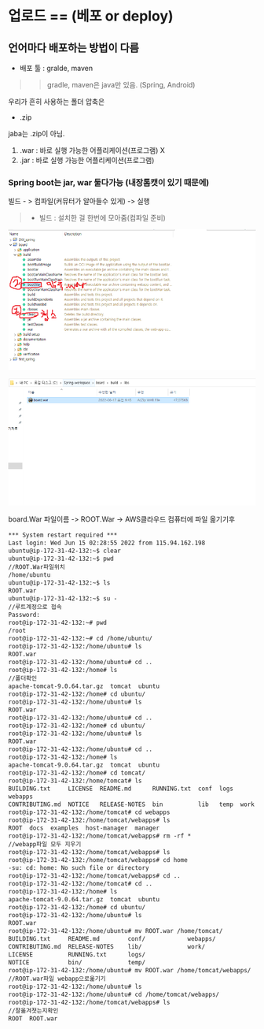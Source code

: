 # 업로드 == (베포 or deploy)

## 언어마다 배포하는 방법이 다름
+ 배포 툴 : gralde, maven
>>gradle, maven은 java만 있음. (Spring, Android)

우리가 흔히 사용하는 폴더 압축은
+ .zip

jaba는 .zip이 아님.
1. .war : 바로 실행 가능한 어플리케이션(프로그램) X
2. .jar : 바로 실행 가능한 어플리케이션(프로그램)

### Spring boot는 jar, war 둘다가능 (내장톰캣이 있기 때문에)

빌드 - > 컴파일(커뮤터가 알아들수 있게) -> 실행
>+ 빌드 : 설치한 걸 한번에 모아줌(컴파일 준비)

![war만들기.PNG](war%EB%A7%8C%EB%93%A4%EA%B8%B0.PNG)

![war파일위치.PNG](war%ED%8C%8C%EC%9D%BC%EC%9C%84%EC%B9%98.PNG)


board.War 파일이름 -> ROOT.War -> AWS클라우드 컴퓨터에 파일 옮기기후

~~~
*** System restart required ***
Last login: Wed Jun 15 02:28:55 2022 from 115.94.162.198
ubuntu@ip-172-31-42-132:~$ clear
ubuntu@ip-172-31-42-132:~$ pwd                                                  //ROOT.War파일위치
/home/ubuntu
ubuntu@ip-172-31-42-132:~$ ls
ROOT.war
ubuntu@ip-172-31-42-132:~$ su -                                                  //루트계정으로 접속
Password: 
root@ip-172-31-42-132:~# pwd
/root
root@ip-172-31-42-132:~# cd /home/ubuntu/
root@ip-172-31-42-132:/home/ubuntu# ls
ROOT.war
root@ip-172-31-42-132:/home/ubuntu# cd ..
root@ip-172-31-42-132:/home# ls                                                    //폴더확인
apache-tomcat-9.0.64.tar.gz  tomcat  ubuntu
root@ip-172-31-42-132:/home# cd ubuntu/
root@ip-172-31-42-132:/home/ubuntu# ls
ROOT.war
root@ip-172-31-42-132:/home/ubuntu# cd ..
root@ip-172-31-42-132:/home# cd ubuntu/
root@ip-172-31-42-132:/home/ubuntu# ls
ROOT.war
root@ip-172-31-42-132:/home/ubuntu# cd ..
root@ip-172-31-42-132:/home# ls
apache-tomcat-9.0.64.tar.gz  tomcat  ubuntu
root@ip-172-31-42-132:/home# cd tomcat/
root@ip-172-31-42-132:/home/tomcat# ls
BUILDING.txt     LICENSE  README.md      RUNNING.txt  conf  logs  webapps
CONTRIBUTING.md  NOTICE   RELEASE-NOTES  bin          lib   temp  work
root@ip-172-31-42-132:/home/tomcat# cd webapps
root@ip-172-31-42-132:/home/tomcat/webapps# ls
ROOT  docs  examples  host-manager  manager
root@ip-172-31-42-132:/home/tomcat/webapps# rm -rf *                            //webapp파일 모두 지우기
root@ip-172-31-42-132:/home/tomcat/webapps# ls
root@ip-172-31-42-132:/home/tomcat/webapps# cd home
-su: cd: home: No such file or directory
root@ip-172-31-42-132:/home/tomcat/webapps# cd ..
root@ip-172-31-42-132:/home/tomcat# cd ..
root@ip-172-31-42-132:/home# ls
apache-tomcat-9.0.64.tar.gz  tomcat  ubuntu
root@ip-172-31-42-132:/home# cd ubuntu/
root@ip-172-31-42-132:/home/ubuntu# ls
ROOT.war
root@ip-172-31-42-132:/home/ubuntu# mv ROOT.war /home/tomcat/
BUILDING.txt     README.md        conf/            webapps/
CONTRIBUTING.md  RELEASE-NOTES    lib/             work/
LICENSE          RUNNING.txt      logs/            
NOTICE           bin/             temp/            
root@ip-172-31-42-132:/home/ubuntu# mv ROOT.war /home/tomcat/webapps/            //ROOT.war파일 webapp으로옮기기
root@ip-172-31-42-132:/home/ubuntu# ls
root@ip-172-31-42-132:/home/ubuntu# cd /home/tomcat/webapps/
root@ip-172-31-42-132:/home/tomcat/webapps# ls                                   //잘옮겨졋는지확인
ROOT  ROOT.war
~~~